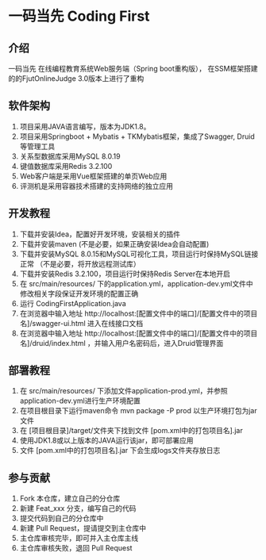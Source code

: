# 一码当先 Coding First 

## 介绍

一码当先 在线编程教育系统Web服务端（Spring boot重构版），
在SSM框架搭建的的FjutOnlineJudge 3.0版本上进行了重构

## 软件架构

1. 项目采用JAVA语言编写，版本为JDK1.8。
2. 项目采用Springboot + Mybatis + TKMybatis框架，集成了Swagger, Druid等管理工具
3. 关系型数据库采用MySQL 8.0.19
4. 键值数据库采用Redis 3.2.100
5. Web客户端是采用Vue框架搭建的单页Web应用
6. 评测机是采用容器技术搭建的支持网络的独立应用

## 开发教程

1. 下载并安装Idea，配置好开发环境，安装相关的插件
2. 下载并安装maven (不是必要，如果正确安装Idea会自动配置)
3. 下载并安装MySQL 8.0.15和MySQL可视化工具，项目运行时保持MySQL链接正常 （不是必要，将开放远程测试库）
4. 下载并安装Redis 3.2.100，项目运行时保持Redis Server在本地开启
5. 在 src/main/resources/ 下的application.yml，application-dev.yml文件中修改相关字段保证开发环境的配置正确
6. 运行 CodingFirstApplication.java
7. 在浏览器中输入地址 http://localhost:[配置文件中的端口]/[配置文件中的项目名]/swagger-ui.html
进入在线接口文档 
8. 在浏览器中输入地址 http://localhost:[配置文件中的端口]/[配置文件中的项目名]/druid/index.html
，并输入用户名密码后，进入Druid管理界面

## 部署教程

1. 在 src/main/resources/ 下添加文件application-prod.yml，并参照application-dev.yml进行生产环境配置
2. 在项目根目录下运行maven命令 mvn package -P prod 以生产环境打包为jar文件
3. 在 [项目根目录]/target/文件夹下找到文件 [pom.xml中的打包项目名].jar
4. 使用JDK1.8或以上版本的JAVA运行该jar，即可部署应用
5. 文件 [pom.xml中的打包项目名].jar 下会生成logs文件夹存放日志

## 参与贡献

1. Fork 本仓库，建立自己的分仓库
2. 新建 Feat_xxx 分支，编写自己的代码
3. 提交代码到自己的分仓库中
4. 新建 Pull Request，提请提交到主仓库中
5. 主仓库审核完毕，即可并入主仓库主线
6. 主仓库审核失败，退回 Pull Request